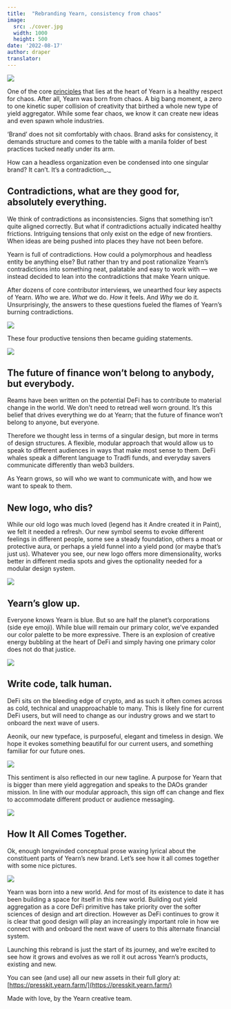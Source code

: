 ```yaml
---
title:  "Rebranding Yearn, consistency from chaos"
image:
  src: ./cover.jpg
  width: 1000
  height: 500
date: '2022-08-17'
author: draper
translator: 
---
```


![](cover.jpg?w=1000&h=500)

One of the core [principles](https://yearn.love/) that lies at the heart of Yearn is a healthy respect for chaos. After all, Yearn was born from chaos. A big bang moment, a zero to one kinetic super collision of creativity that birthed a whole new type of yield aggregator. While some fear chaos, we know it can create new ideas and even spawn whole industries.

‘Brand’ does not sit comfortably with chaos. Brand asks for consistency, it demands structure and comes to the table with a manila folder of best practices tucked neatly under its arm.

How can a headless organization even be condensed into one singular brand? It can’t. It’s a contradiction_._

## Contradictions, what are they good for, absolutely everything.

We think of contradictions as inconsistencies. Signs that something isn’t quite aligned correctly. But what if contradictions actually indicated healthy frictions. Intriguing tensions that only exist on the edge of new frontiers. When ideas are being pushed into places they have not been before.

Yearn is full of contradictions. How could a polymorphous and headless entity be anything else? But rather than try and post rationalize Yearn’s contradictions into something neat, palatable and easy to work with — we instead decided to lean into the contradictions that make Yearn unique.

After dozens of core contributor interviews, we unearthed four key aspects of Yearn. *Who* we are. *What* we do. *How* it feels. And *Why* we do it. Unsurprisingly, the answers to these questions fueled the flames of Yearn’s burning contradictions.

![](image1.jpg?w=900&h=904)

These four productive tensions then became guiding statements.

![](image2.jpg?w=900&h=904)

## The future of finance won’t belong to anybody, but everybody.

Reams have been written on the potential DeFi has to contribute to material change in the world. We don’t need to retread well worn ground. It’s this belief that drives everything we do at Yearn; that the future of finance won’t belong to anyone, but everyone.

Therefore we thought less in terms of a singular design, but more in terms of design structures. A flexible, modular approach that would allow us to speak to different audiences in ways that make most sense to them. DeFi whales speak a different language to Tradfi funds, and everyday savers communicate differently than web3 builders.

As Yearn grows, so will who we want to communicate with, and how we want to speak to them.

## New logo, who dis?

While our old logo was much loved (legend has it Andre created it in Paint), we felt it needed a refresh. Our new symbol seems to evoke different feelings in different people, some see a steady foundation, others a moat or protective aura, or perhaps a yield funnel into a yield pond (or maybe that’s just us). Whatever you see, our new logo offers more dimensionality, works better in different media spots and gives the optionality needed for a modular design system.

![](image3.jpg?w=900&h=1664)

## Yearn’s glow up.

Everyone knows Yearn is blue. But so are half the planet’s corporations (side eye emoji). While blue will remain our primary color, we’ve expanded our color palette to be more expressive. There is an explosion of creative energy bubbling at the heart of DeFi and simply having one primary color does not do that justice.

![](image4.jpg?w=900&h=2316)

## Write code, talk human.

DeFi sits on the bleeding edge of crypto, and as such it often comes across as cold, technical and unapproachable to many. This is likely fine for current DeFi users, but will need to change as our industry grows and we start to onboard the next wave of users.

Aeonik, our new typeface, is purposeful, elegant and timeless in design. We hope it evokes something beautiful for our current users, and something familiar for our future ones.

![](image5.jpg?w=900&h=1214)

This sentiment is also reflected in our new tagline. A purpose for Yearn that is bigger than mere yield aggregation and speaks to the DAOs grander mission. In line with our modular approach, this sign off can change and flex to accommodate different product or audience messaging.

![](image6.jpg?w=900&h=1069)

## How It All Comes Together.

Ok, enough longwinded conceptual prose waxing lyrical about the constituent parts of Yearn’s new brand. Let’s see how it all comes together with some nice pictures.

![](image7.jpg?w=900&h=3966)

Yearn was born into a new world. And for most of its existence to date it has been building a space for itself in this new world. Building out yield aggregation as a core DeFi primitive has take priority over the softer sciences of design and art direction. However as DeFi continues to grow it is clear that good design will play an increasingly important role in how we connect with and onboard the next wave of users to this alternate financial system.

Launching this rebrand is just the start of its journey, and we’re excited to see how it grows and evolves as we roll it out across Yearn’s products, existing and new.

You can see (and use) all our new assets in their full glory at: [https://presskit.yearn.farm/](https://presskit.yearn.farm/)

Made with love, by the Yearn creative team.
